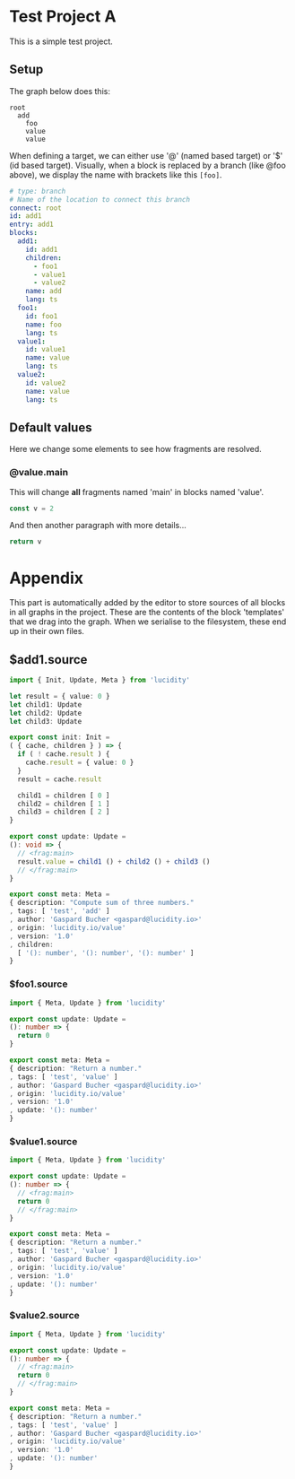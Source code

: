 # Test Project A

This is a simple test project.

## Setup

The graph below does this:

```
root
  add
    foo
    value
    value
```

When defining a target, we can either use '@' (named based target) or '$' (id based target). Visually, when a block is replaced by a branch (like @foo above), we display the name with brackets like this `[foo]`.

```yaml
# type: branch
# Name of the location to connect this branch
connect: root
id: add1
entry: add1
blocks:
  add1:
    id: add1
    children:
      - foo1
      - value1
      - value2
    name: add
    lang: ts
  foo1:
    id: foo1
    name: foo
    lang: ts
  value1:
    id: value1
    name: value
    lang: ts
  value2:
    id: value2
    name: value
    lang: ts
```

## Default values

Here we change some elements to see how fragments are resolved.

### @value.main

This will change **all** fragments named 'main' in blocks named 'value'.

```ts
const v = 2
```

And then another paragraph with more details...

```ts
return v
```

# Appendix

This part is automatically added by the editor to store sources of all blocks in all graphs in the project. These are the contents of the block 'templates' that we drag into the graph. When we serialise to the filesystem, these end up in their own files.

## $add1.source

```ts
import { Init, Update, Meta } from 'lucidity'

let result = { value: 0 }
let child1: Update
let child2: Update
let child3: Update

export const init: Init =
( { cache, children } ) => {
  if ( ! cache.result ) {
    cache.result = { value: 0 }
  }
  result = cache.result

  child1 = children [ 0 ]
  child2 = children [ 1 ]
  child3 = children [ 2 ]
}

export const update: Update =
(): void => {
  // <frag:main>
  result.value = child1 () + child2 () + child3 ()
  // </frag:main>
}

export const meta: Meta =
{ description: "Compute sum of three numbers."
, tags: [ 'test', 'add' ]
, author: 'Gaspard Bucher <gaspard@lucidity.io>'
, origin: 'lucidity.io/value'
, version: '1.0'
, children:
  [ '(): number', '(): number', '(): number' ]
}
```

### $foo1.source

```ts
import { Meta, Update } from 'lucidity'

export const update: Update =
(): number => {
  return 0
}

export const meta: Meta =
{ description: "Return a number."
, tags: [ 'test', 'value' ]
, author: 'Gaspard Bucher <gaspard@lucidity.io>'
, origin: 'lucidity.io/value'
, version: '1.0'
, update: '(): number'
}
```

### $value1.source

```ts
import { Meta, Update } from 'lucidity'

export const update: Update =
(): number => {
  // <frag:main>
  return 0
  // </frag:main>
}

export const meta: Meta =
{ description: "Return a number."
, tags: [ 'test', 'value' ]
, author: 'Gaspard Bucher <gaspard@lucidity.io>'
, origin: 'lucidity.io/value'
, version: '1.0'
, update: '(): number'
}
```

### $value2.source

```ts
import { Meta, Update } from 'lucidity'

export const update: Update =
(): number => {
  // <frag:main>
  return 0
  // </frag:main>
}

export const meta: Meta =
{ description: "Return a number."
, tags: [ 'test', 'value' ]
, author: 'Gaspard Bucher <gaspard@lucidity.io>'
, origin: 'lucidity.io/value'
, version: '1.0'
, update: '(): number'
}
```
